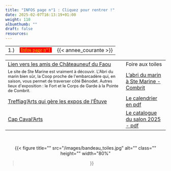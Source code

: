 ```yaml
---
title: "INFOS page n°1 : Cliquez pour rentrer !"
date: 2025-02-07T16:13:19+01:00
weight: 110
albumthumb: ""
draft: false
resources:
---
```

           
|            |           |              | 
|   ---      |    :-:    |      --:     |
|  1.)       |<span  style="background-color:red; color:#ffd700; font-size:100%; font-family:verdana;">&nbsp;Infos page n°1&nbsp;</span>| {{< annee_courante >}} |

|            |           |
|   ---      |    ---    |
|[Lien vers les amis de Châteauneuf du Faou](https://www.lesamisdechateauneufdufaou.fr/)|Foire aux toiles|
|<span style="font-size:80%;">Le site de Ste Marine est vraiment à découvir. L'Abri du marin bien sûr, la Coop proche de l'embarcadère qui, en saison, vous permet de traverser côté Bénodet. Autres lieux d'exposition : le Fort et le Corps de Garde à la Pointe de Combrit.</span>|[L&rsquo;abri du marin à Ste Marine - Combrit](https://combrit-saintemarine.bzh/se-divertir/culture/musee-de-labri-du-marin/)|
|[Treffiag&rsquo;Arts qui gère les expos de l&rsquo;Étuve](https://www.facebook.com/groups/treffiagarts/?locale=fr_FR)|[Le calendrier en pdf](telechargement/Projet-2a-programme-expo-2025.pdf) |
|[Cap Caval&rsquo;Arts](https://www.capcaval.art/)|[Le catalogue du salon 2025 - pdf](telechargement/catalogue_salon_2025a.pdf)|

<br>

<center>

{{< figure
  title=""
  src="/images/bandeau_toiles.jpg"
  alt="" 
  class=""
  height=""
  width="80%"
>}}

</center>
